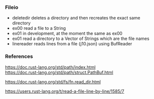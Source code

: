 
### Fileio

* deletedir deletes a directory and then recreates the exact same directory
* ex00 read a file to a String
* ex01 in development, at the moment the same as ex00
* ex01 read a directory to a Vector of Strings which are the file names
* linereader reads lines from a file {j10.json} using BufReader

### References

https://doc.rust-lang.org/std/path/index.html  
https://doc.rust-lang.org/std/path/struct.PathBuf.html  

https://doc.rust-lang.org/std/fs/fn.read_dir.html  

https://users.rust-lang.org/t/read-a-file-line-by-line/1585/7
